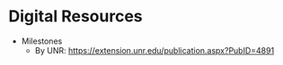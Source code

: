 # Digital Resources

* Milestones
  * By UNR: https://extension.unr.edu/publication.aspx?PubID=4891

